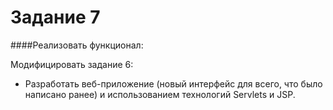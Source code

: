 # Задание 7

####Реализовать функционал:

Модифицировать задание 6:

* Разработать веб-приложение (новый интерфейс для всего, что было написано ранее) и использованием технологий Servlets и JSP.